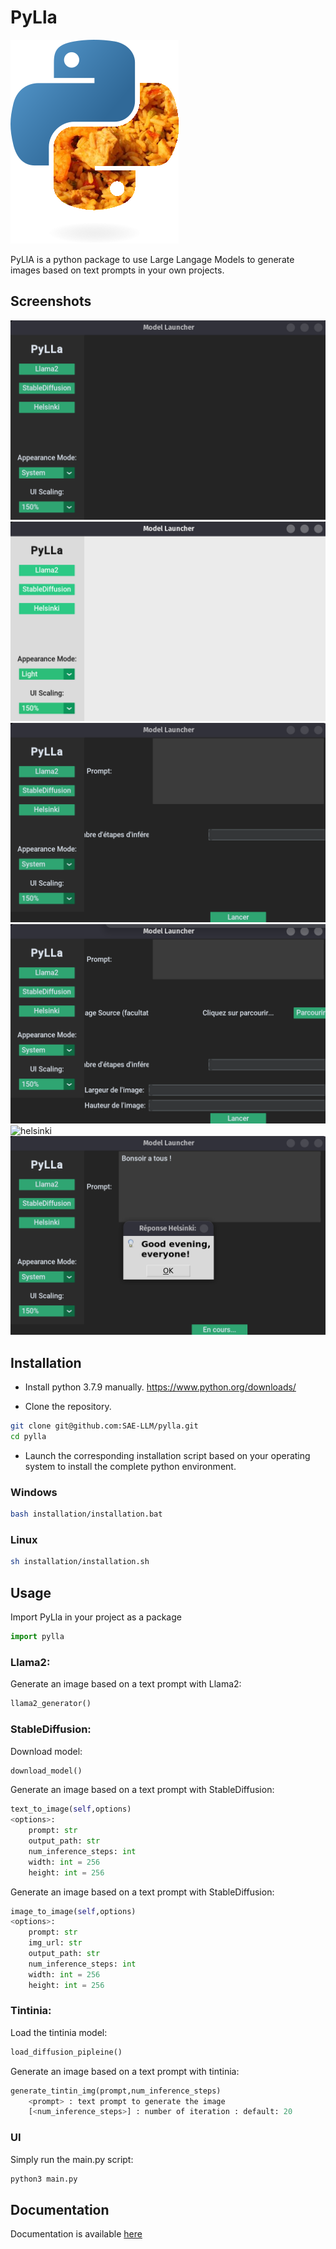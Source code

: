 # PyLla
![PyLla logo](logo.png)

PyLlA is a python package to use Large Langage Models to generate images based on text prompts in your own projects.

## Screenshots

![home](screenshots/home.png)
![home_light](screenshots/light.png)
![llma2](screenshots/llama2.png)
![stablediffusion](screenshots/stablediffusion.png)
![helsinki](screenshots/helsinki.png)
![helsinkiprompt](screenshots/helsinkiprompt.png)

## Installation

 - Install python 3.7.9 manually. https://www.python.org/downloads/
 
 - Clone the repository.
```sh
git clone git@github.com:SAE-LLM/pylla.git
cd pylla
```
 - Launch the corresponding installation script based on your operating system to install the complete python environment.

### Windows
```sh
bash installation/installation.bat
```
### Linux
```sh
sh installation/installation.sh
```


## Usage

Import PyLla in your project as a package
```python
import pylla
```


### Llama2:
Generate an image based on a text prompt with Llama2:
```python
llama2_generator()
```
### StableDiffusion:
Download model:
```python
download_model()
```
Generate an image based on a text prompt with StableDiffusion:
```python
text_to_image(self,options)
<options>:
    prompt: str
    output_path: str
    num_inference_steps: int
    width: int = 256
    height: int = 256
```
Generate an image based on a text prompt with StableDiffusion:
```python
image_to_image(self,options)
<options>:
    prompt: str
    img_url: str
    output_path: str
    num_inference_steps: int
    width: int = 256
    height: int = 256
```

### Tintinia:
Load the tintinia model:
```python
load_diffusion_pipleine()
```
Generate an image based on a text prompt with tintinia:
```python
generate_tintin_img(prompt,num_inference_steps)
    <prompt> : text prompt to generate the image
    [<num_inference_steps>] : number of iteration : default: 20
```

### UI

Simply run the main.py script:

```py
python3 main.py
```

## Documentation

Documentation is available [here](pylla.html)